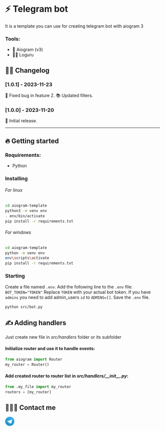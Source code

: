 # ⚡ Telegram bot

It is a template you can use for creating telegram bot with aiogram 3

### Tools:

- 💪 Aiogram (v3)
- 🤹🏽 Loguru
## 🧑‍💻 Changelog

### [1.0.1] - 2023-11-23
🐛 Fixed bug in feature Z.
📚 Updated filters.

### [1.0.0] - 2023-11-20
🎉 Initial release.

---

## 🔥 Getting started

### Requirements:

- Python

### Installing

###### For linux

```bash
cd aiogram-template
python3 -m venv env
. env/bin/activate
pip install -r requirements.txt
```

###### For windows

```bash
cd aiogram-template
python -m venv env
env\scripts\activate
pip install -r requirements.txt
```

### Starting

Create a file named `.env`.
Add the following line to the `.env` file: `BOT_TOKEN="TOKEN"`
Replace `TOKEN` with your actual bot token. If you have `admins` you need to add admin_users `id` to `ADMINS=[]`.
Save the `.env` file.
```bash
python src/bot.py
```

## ✍ Adding handlers

Just create new file in _src/handlers_ folder or its subfolder

#### Initialize router and use it to handle events:

```python
from aiogram import Router
my_router = Router()
```

#### Add created router to router list in _src/handlers/\_\_init\_\_.py_:

```python
from .my_file import my_router
routers = [my_router]
```

## 🙋🏽‍♂️ Contact me

[<img width="30px" title="lleballex | Telegram" src="https://raw.githubusercontent.com/github/explore/main/topics/telegram/telegram.png">](https://t.me/makhmud_dev)
